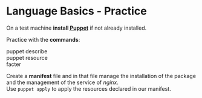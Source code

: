      
     
           
       
<h1>Language Basics - Practice</h1>
       
                            
<p>On a test machine <strong>install <abbr title="Puppet automation tool">Puppet</abbr></strong> if not already installed.</p>
<p>Practice with the <strong>commands</strong>:</p>
<p>puppet describe<br /> puppet resource<br /> facter</p>
<p>Create a <strong>manifest</strong> file and in that file manage the installation of the package and the management of the service of <em>nginx</em>.<br />Use <code><span class="java_plain">puppet&nbsp;apply</span></code> to apply the resources declared in our manifest.</p>
     
